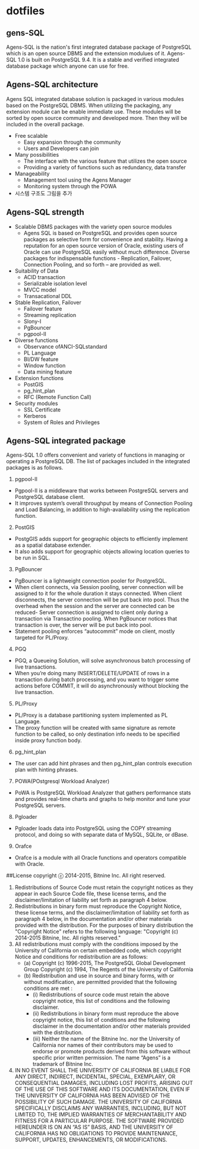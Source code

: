 # dotfiles
gens-SQL
----------------------
Agens-SQL is the nation's first integrated database package of PostgreSQL which is an open source DBMS and the extension modulues of it. Agens-SQL 1.0 is built on PostgreSQL 9.4. It is a stable and verified integrated database package which anyone can use for free.

## Agens-SQL architecture
Agens SQL integrated database solution is packaged in various modules based on the PostgreSQL DBMS. When utilizing the packaging, any extension module can be enable immediate use. These modules will be sorted by open source community and developed more. Then they will be included in the overall package.
- Free scalable
	* Easy expansion through the community
	* Users and Developers can join	
- Many possibilities
	* The interface with the various feature that utilizes the open source
	* Providing a variety of functions such as redundancy, data transfer
- Manageability
	* Management tool using the Agens Manager
	* Monitoring system through the POWA
- 시스템 구조도 그림을 추가

## Agens-SQL strength
- Scalable DBMS packages with the variety open source modules
	* Agens SQL is based on PostgreSQL and provides open source packages as selective form for convenience and stability. Having a reputation for an open source version of Oracle, existing users of Oracle can use PostgreSQL easily without much difference. Diverse packages for indispensable functions - Replication, Failover, Connection Pooling, and so forth – are provided as well.
- Suitability of Data
	* ACID transaction
	* Serializable isolation level
	* MVCC model
	* Transacational DDL
- Stable Replication, Failover
	* Failover feature
	* Streaming replication
	* Slony-I
	* PgBouncer
	* pgpool-II
- Diverse functions
	* Observance ofANCI-SQLstandard
	* PL Language
	* BI/DW feature
	* Window function
	* Data mining feature
- Extension functions
	* PostGIS
	* pg_hint_plan
	* RFC (Remote Function Call)
- Security modules
	* SSL Certificate
	* Kerberos
	* System of Roles and Privileges

## Agens-SQL integrated package
Agens-SQL 1.0 offers convenient and variety of functions in managing or operating a PostgreSQL DB. The list of packages included in the integrated packages is as follows.
1. pgpool-II
- Pgpool-II is a middleware that works between PostgreSQL servers and PostgreSQL database client.
- It improves system’s overall throughput by means of Connection Pooling and Load Balancing, in addition to high-availability using the replication function.
2. PostGIS
- PostgGIS adds support for geographic objects to efficiently implement as a spatial database extender.
- It also adds support for geographic objects allowing location queries to be run in SQL.
3. PgBouncer
- PgBouncer is a lightweight connection pooler for PostgreSQL.
- When client connects, via Session pooling, server connection will be assigned to it for the whole duration it stays connected. When client disconnects, the server connection will be put back into pool. Thus the overhead when the session and the server are connected can be reduced- Server connection is assigned to client only during a transaction via Transactino pooling. When PgBouncer notices that transaction is over, the server will be put back into pool.
- Statement pooling enforces “autocommit” mode on client, mostly targeted for PL/Proxy.
4. PGQ
- PGQ, a Queueing Solution, will solve asynchronous batch processing of live transactions.
- When you’re doing many INSERT/DELETE/UPDATE of rows in a transaction during batch processing, and you want to trigger some actions before COMMIT, it will do asynchronously without blocking the live transaction.
5. PL/Proxy
- PL/Proxy is a database partitioning system implemented as PL Language.
- The proxy function will be created with same signature as remote function to be called, so only destination info needs to be specified inside proxy function body.
6. pg_hint_plan
- The user can add hint phrases and then pg_hint_plan controls execution plan with hinting phrases.
7. POWA(POstgresql Workload Analyzer)
- PoWA is PostgreSQL Workload Analyzer that gathers performance stats and provides real-time charts and graphs to help monitor and tune your PostgreSQL servers.
8. Pgloader
- Pgloader loads data into PostgreSQL using the COPY streaming protocol, and doing so with separate data of MySQL, SQLite, or dBase.
9. Orafce
- Orafce is a module with all Oracle functions and operators compatible with Oracle.

##License
copyright ⓒ 2014-2015, Bitnine Inc.
All right reserved.

1. Redistributions of Source Code must retain the copyright notices as they appear in each Source Code file, these license terms, and the disclaimer/limitation of liability set forth as paragraph 4 below.
2. Redistributions in binary form must reproduce the Copyright Notice, these license terms, and the disclaimer/limitation of liability set forth as paragraph 4 below, in the documentation and/or other materials provided with the distribution. For the purposes of binary distribution the "Copyright Notice" refers to the following language:
"Copyright (c) 2014-2015 Bitnine, Inc. All rights reserved."
3. All redistributions must comply with the conditions imposed by the University of California on certain embedded code, which copyright Notice and conditions for redistribution are as follows:
	* (a) Copyright (c) 1996-2015, The PostgreSQL Global Development Group
	Copyright (c) 1994, The Regents of the University of California
	* (b) Redistribution and use in source and binary forms, with or without modification, are permitted provided that the following conditions are met :
		* (ⅰ) Redistributions of source code must retain the above copyright notice, this list of conditions and the following disclaimer.
		* (ⅱ) Redistributions in binary form must reproduce the above copyright notice, this list of conditions and the following disclaimer in the documentation and/or other materials provided with the distribution.
		* (ⅲ) Neither the name of the Bitnine Inc. nor the University of California nor names of their contributors may be used to endorse or promote products derived from this software without specific prior written permission. The name “Agens” is a trademark of Bitnine Inc.
4. IN NO EVENT SHALL THE UNIVERSITY OF CALIFORNIA BE LIABLE FOR ANY DIRECT, INDIRECT, INCIDENTAL, SPECIAL, EXEMPLARY, OR CONSEQUENTIAL DAMAGES, INCLUDING LOST PROFITS, ARISING OUT OF THE USE OF THIS SOFTWARE AND ITS DOCUMENTATION, EVEN IF THE UNIVERSITY OF CALIFORNIA HAS BEEN ADVISED OF THE POSSIBILITY OF SUCH DAMAGE.
THE UNIVERSITY OF CALIFORNIA SPECIFICALLY DISCLAIMS ANY WARRANTIES, INCLUDING, BUT NOT LIMITED TO, THE IMPLIED WARRANTIES OF MERCHANTABILITY AND FITNESS FOR A PARTICULAR PURPOSE. THE SOFTWARE PROVIDED HEREUNDER IS ON AN “AS IS” BASIS, AND THE UNIVERSITY OF CALIFORNIA HAS NO OBLIGATIONS TO PROVIDE MAINTENANCE, SUPPORT, UPDATES, ENHANCEMENTS, OR MODIFICATIONS.
